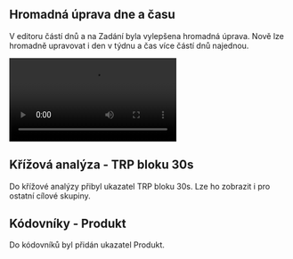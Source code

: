 ﻿---
categories: [fenix]
layout: fenix
---
## Hromadná úprava dne a času
V editoru částí dnů a na Zadání byla vylepšena hromadná úprava. Nově lze hromadně upravovat i den v týdnu a čas více částí dnů najednou. 

 <video src="{{site.url}}/data/multieditdenacas.mp4" type="video/mp4" controls>Hromadná úprava dne a času</video>
 
## Křížová analýza - TRP bloku 30s
Do křížové analýzy přibyl ukazatel TRP bloku 30s. Lze ho zobrazit i pro ostatní cílové skupiny.

## Kódovníky - Produkt
Do kódovníků byl přidán ukazatel Produkt.







